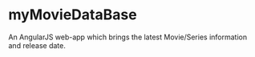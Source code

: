 # myMovieDataBase
An AngularJS web-app which brings the latest Movie/Series information and release date.
